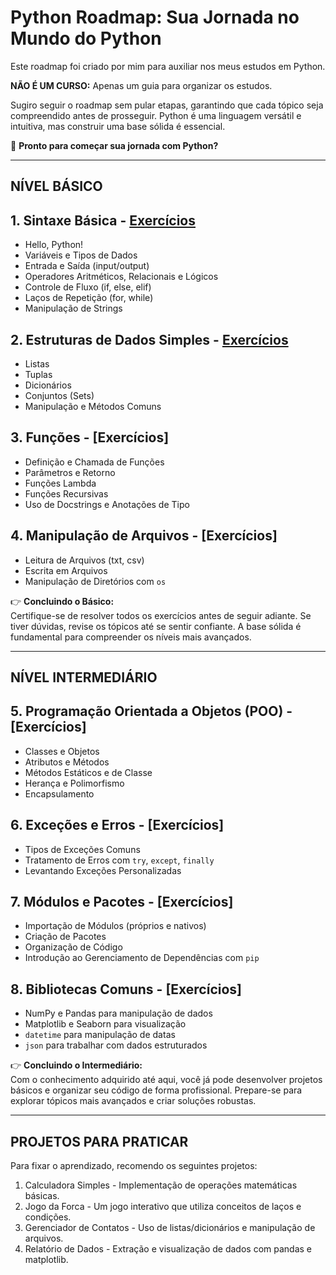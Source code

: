 # Python Roadmap: Sua Jornada no Mundo do Python  

Este roadmap foi criado por mim para auxiliar nos meus estudos em Python.

**NÃO É UM CURSO:** Apenas um guia para organizar os estudos.

Sugiro seguir o roadmap sem pular etapas, garantindo que cada tópico seja compreendido antes de prosseguir. Python é uma linguagem versátil e intuitiva, mas construir uma base sólida é essencial.

🚀 **Pronto para começar sua jornada com Python?**

---

## **NÍVEL BÁSICO**

## 1. Sintaxe Básica - [Exercícios](https://github.com/Ricardo7c/Python-Roadmap/blob/main/01%20-%20Sintaxe%20B%C3%A1sica/README.md)

- Hello, Python!  
- Variáveis e Tipos de Dados  
- Entrada e Saída (input/output)  
- Operadores Aritméticos, Relacionais e Lógicos  
- Controle de Fluxo (if, else, elif)  
- Laços de Repetição (for, while)
- Manipulação de Strings

## 2. Estruturas de Dados Simples - [Exercícios](https://github.com/Ricardo7c/Python-Roadmap/tree/main/02%20-%20Estruturas%20de%20Dados%20Simples)

- Listas  
- Tuplas  
- Dicionários  
- Conjuntos (Sets)  
- Manipulação e Métodos Comuns  

## 3. Funções - [Exercícios]

- Definição e Chamada de Funções  
- Parâmetros e Retorno  
- Funções Lambda  
- Funções Recursivas  
- Uso de Docstrings e Anotações de Tipo  

## 4. Manipulação de Arquivos - [Exercícios]

- Leitura de Arquivos (txt, csv)  
- Escrita em Arquivos  
- Manipulação de Diretórios com `os`  

👉 **Concluindo o Básico:**  
Certifique-se de resolver todos os exercícios antes de seguir adiante. Se tiver dúvidas, revise os tópicos até se sentir confiante. A base sólida é fundamental para compreender os níveis mais avançados.

---

## NÍVEL INTERMEDIÁRIO

## 5. Programação Orientada a Objetos (POO) - [Exercícios]  

- Classes e Objetos  
- Atributos e Métodos  
- Métodos Estáticos e de Classe  
- Herança e Polimorfismo  
- Encapsulamento  

## 6. Exceções e Erros - [Exercícios]  

- Tipos de Exceções Comuns  
- Tratamento de Erros com `try`, `except`, `finally`  
- Levantando Exceções Personalizadas  

## 7. Módulos e Pacotes - [Exercícios]  

- Importação de Módulos (próprios e nativos)  
- Criação de Pacotes  
- Organização de Código  
- Introdução ao Gerenciamento de Dependências com `pip`  

## 8. Bibliotecas Comuns - [Exercícios]  

- NumPy e Pandas para manipulação de dados  
- Matplotlib e Seaborn para visualização  
- `datetime` para manipulação de datas  
- `json` para trabalhar com dados estruturados  

👉 **Concluindo o Intermediário:**  
Com o conhecimento adquirido até aqui, você já pode desenvolver projetos básicos e organizar seu código de forma profissional. Prepare-se para explorar tópicos mais avançados e criar soluções robustas.

---

## PROJETOS PARA PRATICAR  

Para fixar o aprendizado, recomendo os seguintes projetos:  

1. Calculadora Simples - Implementação de operações matemáticas básicas.  
2. Jogo da Forca - Um jogo interativo que utiliza conceitos de laços e condições.  
3. Gerenciador de Contatos - Uso de listas/dicionários e manipulação de arquivos.  
4. Relatório de Dados - Extração e visualização de dados com pandas e matplotlib.  
